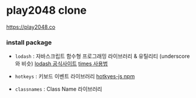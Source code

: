 # play2048 clone

https://play2048.co



### install package 

- `lodash` : 자바스크립트 함수형 프로그래밍 라이브러리 & 유틸리티 (underscore 와 비슷)
  [lodash 공식사이트](https://lodash.com)
  [times 사용법](https://lodash.com/docs/4.17.15#times)
- `hotkeys` : 키보드 이벤트 라이브러리
  [hotkyes-js npm](https://www.npmjs.com/package/hotkeys-js)

- `classnames` :  Class Name 라이브러리

